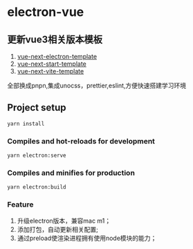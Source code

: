 # electron-vue

## 更新vue3相关版本模板
1. [vue-next-electron-template](https://github.com/Kerinlin/vue-next-electron-template)
2. [vue-next-start-template](https://github.com/Kerinlin/vue3-start-template)
3. [vue-next-vite-template](https://github.com/Kerinlin/vue-next-vite-template)

全部换成pnpn,集成unocss，prettier,eslint,方便快速搭建学习环境


## Project setup
```
yarn install
```

### Compiles and hot-reloads for development
```
yarn electron:serve
```

### Compiles and minifies for production
```
yarn electron:build
```

### Feature
1. 升级electron版本，兼容mac m1；
2. 添加打包，自动更新相关配置;
3. 通过preload使渲染进程拥有使用node模块的能力；
